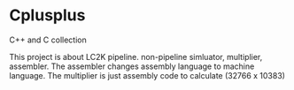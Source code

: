# Cplusplus
C++ and C collection

This project is about LC2K pipeline.
 non-pipeline simluator, multiplier, assembler.
The assembler changes assembly language to machine language.
The multiplier is just assembly code to calculate (32766 x 10383)
